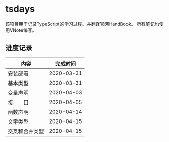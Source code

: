 # tsdays

该项目用于记录TypeScript的学习过程。并翻译官网HandBook。
所有笔记均使用VNote编写。

## 进度记录

| 内容                         | 完成时间   |
| ---------------------------- | ---------- |
| 安装部署                     | 2020-03-31 |
| 基本类型                     | 2020-03-31 |
| 变量声明                     | 2020-04-03 |
| 接&ensp;&ensp;&ensp;&ensp;口 | 2020-04-05 |
| 函数声明                     | 2020-04-14 |
| 文字类型                     | 2020-04-15 |
| 交叉和合并类型                | 2020-04-15 |